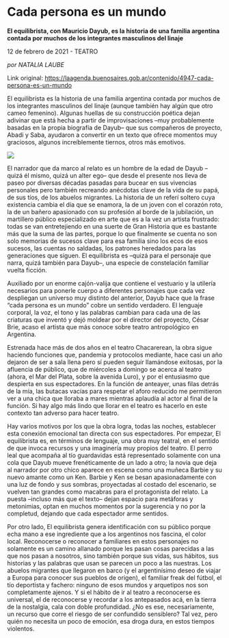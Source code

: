 # Cada persona es un mundo

**El equilibrista, con Mauricio Dayub, es la historia de una familia argentina contada por muchos de los integrantes masculinos del linaje**

12 de febrero de 2021 - TEATRO

_por NATALIA LAUBE_

Link original: https://laagenda.buenosaires.gob.ar/contenido/4947-cada-persona-es-un-mundo



El equilibrista es la historia de una familia argentina contada por muchos de los integrantes masculinos del linaje (aunque también hay algún que otro cameo femenino). Algunas huellas de su construcción poética dejan adivinar que está hecha a partir de improvisaciones –muy probablemente basadas en la propia biografía de Dayub– que sus compañeros de proyecto, Abadi y Saba, ayudaron a convertir en un texto que ofrece momentos muy graciosos, algunos increíblemente tiernos, otros más emotivos.




![](https://cdn.flowlikemusic.com/files/images/45411/2229cc4d-c003-4e3d-a50d-73a620e86b73.jpeg)




El narrador que da marco al relato es un hombre de la edad de Dayub –quizá él mismo, quizá un alter ego– que desde el presente nos lleva de paseo por diversas décadas pasadas para bucear en sus vivencias personales pero también recreando anécdotas clave de la vida de su papá, de sus tíos, de los abuelos migrantes. La historia de un referí soltero cuya existencia cambia el día que se enamora, la de un joven con el corazón roto, la de un bañero apasionado con su profesión al borde de la jubilación, un martillero público especializado en arte que es a la vez un artista frustrado: todas se van entretejiendo en una suerte de Gran Historia que es bastante más que la suma de las partes, porque lo que finalmente se cuenta no son solo memorias de sucesos clave para esa familia sino los ecos de esos sucesos, las cuentas no saldadas, los patrones heredados para las generaciones que siguen. El equilibrista es –quizá para el personaje que narra, quizá también para Dayub–, una especie de constelación familiar vuelta ficción.




Auxiliado por un enorme cajón-valija que contiene el vestuario y la utilería necesarios para ponerle cuerpo a diferentes personajes que cada vez despliegan un universo muy distinto del anterior, Dayub hace que la frase “cada persona es un mundo” cobre un sentido verdadero. El lenguaje corporal, la voz, el tono y las palabras cambian para cada una de las criaturas que inventó y dejó moldear por el director del proyecto, César Brie, acaso el artista que más conoce sobre teatro antropológico en Argentina.




Estrenada hace más de dos años en el teatro Chacarerean, la obra sigue haciendo funciones que, pandemia y protocolos mediante, hace casi un año dejaron de ser a sala llena pero sí pueden seguir llamándose exitosas, por la afluencia de público, que de miércoles a domingo se acerca al teatro (ahora, el Mar del Plata, sobre la avenida Luro), y por el entusiasmo que despierta en sus espectadores. En la función de anteayer, unas filas detrás de la mía, las butacas vacías para respetar el aforo reducido me permitieron ver a una chica que lloraba a mares mientras aplaudía al actor al final de la función. Si hay algo más lindo que llorar en el teatro es hacerlo en este contexto tan adverso para hacer teatro.




Hay varios motivos por los que la obra logra, todas las noches, establecer esta conexión emocional tan directa con sus espectadores. Por empezar, El equilibrista es, en términos de lenguaje, una obra muy teatral, en el sentido de que invoca recursos y una imaginería muy propios del teatro. El perro leal que acompaña al tío guardavidas está representado solamente con una cola que Dayub mueve frenéticamente de un lado a otro; la novia que deja al narrador por otro chico aparece en escena como una muñeca Barbie y su nuevo amante como un Ken. Barbie y Ken se besan apasionadamente con una luz de fondo y sus sombras, proyectadas al costado del escenario, se vuelven tan grandes como macabras para el protagonista del relato. La puesta –incluso más que el texto– dejan espacio para metáforas y metonimias, optan en muchos momentos por la sugerencia y no por la completud, dejando que cada espectador arme sentidos.




Por otro lado, El equilibrista genera identificación con su público porque echa mano a ese ingrediente que a los argentinos nos fascina, el color local. Reconocerse o reconocer a familiares en estos personajes no solamente es un camino allanado porque les pasan cosas parecidas a las que nos pasan a nosotros, sino también porque sus vidas, sus hábitos, sus historias y las palabras que usan se parecen un poco a las nuestras. Los abuelos migrantes que llegaron en barco (y el argentinísimo deseo de viajar a Europa para conocer sus pueblos de origen), el familiar freak del fútbol, el tío deportista y fachero: ninguno de esos mundos y arquetipos nos son completamente ajenos. Y si el hábito de ir al teatro a reconocerse es universal, el de reconocerse y recordar a los antepasados acá, en la tierra de la nostalgia, cala con doble profundidad. ¿No es ese, necesariamente, un recurso que corre el riesgo de ser confundido sensiblero? Tal vez, pero quién no necesita un poco de emoción, esa droga dura, en estos tiempos violentos.



